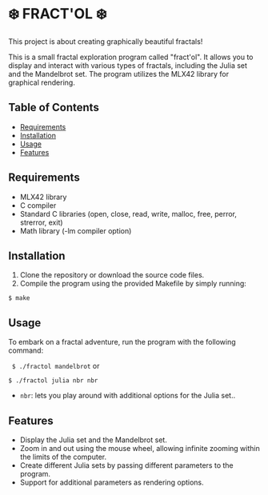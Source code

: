 # ❄️ FRACT'OL ❄️
This project is about creating graphically beautiful fractals!

This is a small fractal exploration program called "fract'ol". It allows you to display and interact with various types of fractals, including the Julia set and the Mandelbrot set. The program utilizes the MLX42 library for graphical rendering.

## Table of Contents
- [Requirements](#requirements)
- [Installation](#installation)
- [Usage](#usage)
- [Features](#features)

## Requirements
- MLX42 library
- C compiler
- Standard C libraries (open, close, read, write, malloc, free, perror, strerror, exit)
- Math library (-lm compiler option)

## Installation
1. Clone the repository or download the source code files.
2. Compile the program using the provided Makefile by simply running:

```$ make```


## Usage
To embark on a fractal adventure, run the program with the following command:

``` $ ./fractol mandelbrot```
or

```$ ./fractol julia nbr nbr ```

- `nbr`: lets you play around with additional options for the Julia set..

## Features
- Display the Julia set and the Mandelbrot set.
- Zoom in and out using the mouse wheel, allowing infinite zooming within the limits of the computer.
- Create different Julia sets by passing different parameters to the program.
- Support for additional parameters as rendering options.
